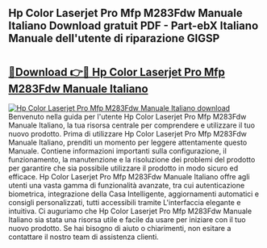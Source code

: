 ## Hp Color Laserjet Pro Mfp M283Fdw Manuale Italiano Download gratuit PDF - Part-ebX Italiano Manuale dell'utente di riparazione GlGSP

# <h2><a href="http://dffoong.blite.top/?on=Hp+Color+Laserjet+Pro+Mfp+M283Fdw+Manuale+Italiano">🔗Download 👉🔴 Hp Color Laserjet Pro Mfp M283Fdw Manuale Italiano</a></h2>

[![Hp Color Laserjet Pro Mfp M283Fdw Manuale Italiano download](https://i.imgur.com/lujVjoI.png)](http://dffoong.blite.top/?on=Hp+Color+Laserjet+Pro+Mfp+M283Fdw+Manuale+Italiano)
Benvenuto nella guida per l'utente Hp Color Laserjet Pro Mfp M283Fdw Manuale Italiano, la tua risorsa centrale per comprendere e utilizzare il tuo nuovo prodotto. Prima di utilizzare Hp Color Laserjet Pro Mfp M283Fdw Manuale Italiano, prenditi un momento per leggere attentamente questo Manuale. Contiene informazioni importanti sulla configurazione, il funzionamento, la manutenzione e la risoluzione dei problemi del prodotto per garantire che sia possibile utilizzare il prodotto in modo sicuro ed efficace. Hp Color Laserjet Pro Mfp M283Fdw Manuale Italiano offre agli utenti una vasta gamma di funzionalità avanzate, tra cui autenticazione biometrica, integrazione della Casa Intelligente, aggiornamenti automatici e consigli personalizzati, tutti accessibili tramite L'interfaccia elegante e intuitiva. Ci auguriamo che Hp Color Laserjet Pro Mfp M283Fdw Manuale Italiano sia stata una risorsa utile e facile da usare per iniziare con il tuo nuovo prodotto. Se hai bisogno di aiuto o chiarimenti, non esitare a contattare il nostro team di assistenza clienti.

